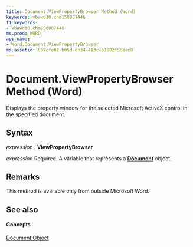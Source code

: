 ```yaml
---
title: Document.ViewPropertyBrowser Method (Word)
keywords: vbawd10.chm158007446
f1_keywords:
- vbawd10.chm158007446
ms.prod: WORD
api_name:
- Word.Document.ViewPropertyBrowser
ms.assetid: 937cfe62-b05d-db34-413c-61602f58eac8
---
```



# Document.ViewPropertyBrowser Method (Word)

Displays the property window for the selected Microsoft ActiveX control in the specified document.


## Syntax

 _expression_ . **ViewPropertyBrowser**

 _expression_ Required. A variable that represents a **[Document](document-object-word.md)** object.


## Remarks

This method is available only from outside Microsoft Word.


## See also


#### Concepts


[Document Object](document-object-word.md)

